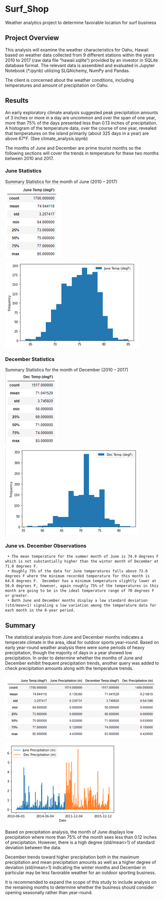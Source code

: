 # Surf_Shop
Weather analytics project to determine favorable location for surf business

## Project Overview
This analysis will examine the weather characteristics for Oahu, Hawaii based on weather data collected from 9 different stations within the years 2010 to 2017 (raw data file “hawaii.sqlite”) provided by an investor in SQLite database format.  The relevant data is assembled and evaluated in Jupyter Notebook (*.ipynb) utilizing SLQAlchemy, NumPy and Pandas.  

The client is concerned about the weather conditions, including temperatures and amount of precipitation on Oahu.  


## Results
An early exploratory climate analysis suggested peak precipitation amounts of 3 inches or more in a day are uncommon and over the span of one year, more than 75% of the days presented less than 0.13 inches of precipitation.  A histogram of the temperature data, over the course of one year, revealed that temperatures on the island primarily (about 325 days in a year) are above 67°F. (See climate_analysis.ipynb)

The months of June and December are prime tourist months so the following sections will cover the trends in temperature for these two months between 2010 and 2017.

### June Statistics
Summary Statistics for the month of June (2010 – 2017)
![JuneStats](/Resources/JuneStats.png)

![JuneHist](/Resources/JuneHist.png)


### December Statistics
Summary Statistics for the month of December (2010 – 2017)
![DecStats](/Resources/DecStats.png)

![DecHist](/Resources/DecHist.png)

### June vs. December Observations
     • The mean temperature for the summer month of June is 74.9 degrees F which is not substantially higher than the winter month of December at 71.0 degrees F. 
     • Roughly 75% of the data for June temperatures falls above 73.0 degrees F where the minimum recorded temperature for this month is 64.0 degrees F.  December has a minimum temperature slightly lower at 56.0 degrees F, however, again roughly 75% of the temperatures in this month are going to be in the ideal temperature range of 70 degrees F or greater.
     • Both June and December months display a low standard deviation (std/mean<1) signaling a low variation among the temperature data for each month in the 8-year period.



## Summary
The statistical analysis from June and December months indicates a temperate climate in the area, ideal for outdoor sports year-round.  Based on early year-round weather analysis there were some periods of heavy precipitation, though the majority of days in a year showed low precipitation.  In order to determine whether the months of June and December exhibit frequent precipitation trends, another query was added to check precipitation amounts along with the temperature trends.

![June-Dec_Stats_2010-2017](/Resources/June-Dec_Stats_2010-2017.png)

![June-Dec_Precipitation_2010-2017](/Resources/June-Dec_Precipitation_2010-2017.png)

Based on precipitation analysis, the month of June displays low precipitation where more than 75% of the month sees less than 0.12 inches of precipitation.  However, there is a high degree (std/mean>1) of standard deviation between the data.

December trends toward higher precipitation both in the maximum precipitation and mean precipitation amounts as well as a higher degree of deviation (std/mean>1) indicating the winter months and December in particular may be less favorable weather for an outdoor sporting business. 

It is recommended to expand the scope of this study to include analysis on the remaining months to determine whether the business should consider opening seasonally rather than year-round.
